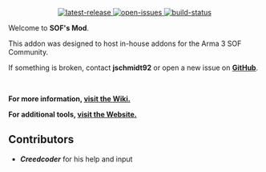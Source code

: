 <p align="center">
	<!-- <img src="https://raw.githubusercontent.com/jschmidt92/sof-launcher/master/images/logo.png"> -->
	<a href="https://github.com/jschmidt92/mod/releases/latest">
		<img src="https://img.shields.io/github/v/release/jschmidt92/mod?label=latest%20release" alt="latest-release">
	</a>
		<a href="https://github.com/jschmidt92/mod/issues">
		<img src="https://img.shields.io/github/issues/jschmidt92/mod" alt="open-issues">
	</a>
	<a href="https://github.com/jschmidt92/mod/actions/workflows/build.yml">
		<img src="https://img.shields.io/github/actions/workflow/status/jschmidt92/mod/build.yml?branch=master" alt="build-status">
	</a>
</p>

Welcome to **SOF's Mod**.

This addon was designed to host in-house addons for the Arma 3 SOF Community.

If something is broken, contact **jschmidt92** or open a new issue on **[GitHub](https://github.com/jschmidt92/mod/issues)**.

</br>

**For more information, [visit the Wiki.](https://a3sog.org/knowledgebase)**

**For additional tools, [visit the Website.](https://a3sog.org)**

## Contributors

- **_Creedcoder_** for his help and input
